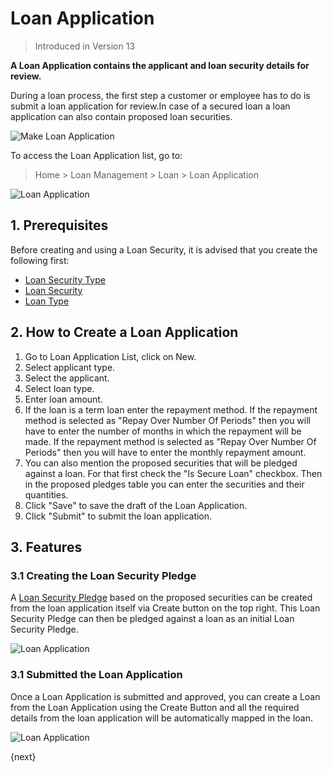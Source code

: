<!-- add-breadcrumbs -->
# Loan Application
> Introduced in Version 13

**A Loan Application contains the applicant and loan security details for review.**

During a loan process, the first step a customer or employee has to do is submit a loan application for review.In case of a secured loan a loan application can also contain proposed loan securities.

<img class="screenshot" alt="Make Loan Application" src="{{docs_base_url}}/assets/img/loan-management/loan-application-flow.png">

To access the Loan Application list, go to:
> Home > Loan Management > Loan > Loan Application


<img class="screenshot" alt="Loan Application" src="{{docs_base_url}}/assets/img/loan-management/loan-application.png">

## 1. Prerequisites
Before creating and using a Loan Security, it is advised that you create the following first:

* [Loan Security Type](/docs/user/manual/en/loan-management/loan-security-type)
* [Loan Security](/docs/user/manual/en/loan-management/loan-security)
* [Loan Type](/docs/user/manual/en/loan-management/loan-type)

## 2. How to Create a Loan Application
1. Go to Loan Application List, click on New.
2. Select applicant type.
3. Select the applicant.
4. Select loan type.
5. Enter loan amount.
6. If the loan is a term loan enter the repayment method. If the repayment method is selected as "Repay Over Number Of Periods" then you will have to enter the number of months in which the repayment will be made. If the repayment method is selected as "Repay Over Number Of Periods" then you will have to enter the monthly repayment amount.
7. You can also mention the proposed securities that will be pledged against a loan. For that first check the "Is Secure Loan" checkbox. Then in the proposed pledges table you can enter the securities and their quantities.
8. Click "Save" to save the draft of the Loan Application.
9. Click "Submit" to submit the loan application.

## 3. Features

### 3.1 Creating the Loan Security Pledge
A [Loan Security Pledge](/docs/user/manual/en/loan-management/loan-security-pledge) based on the proposed securities can be created from the loan application itself via Create button on the top right. This Loan Security Pledge can then be pledged against a loan as an initial Loan Security Pledge.

<img class="screenshot" alt="Loan Application" src="{{docs_base_url}}/assets/img/loan-management/create-loan-security-pledge.png">

### 3.1 Submitted the Loan Application
Once a Loan Application is submitted and approved, you can create a Loan from the Loan Application using the Create Button and all the required details from the loan application will be automatically mapped in the loan.

<img class="screenshot" alt="Loan Application" src="{{docs_base_url}}/assets/img/loan-management/create-loan.png">

{next}



